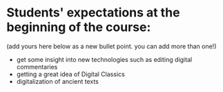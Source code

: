 # Students' expectations at the beginning of the course:

(add yours here below as a new bullet point. you can add more than one!)


- get some insight into new technologies such as editing digital commentaries
- getting a great idea of Digital Classics
- digitalization of ancient texts
